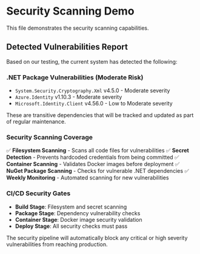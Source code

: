 # Security Scanning Demo

This file demonstrates the security scanning capabilities.

## Detected Vulnerabilities Report

Based on our testing, the current system has detected the following:

### .NET Package Vulnerabilities (Moderate Risk)
- `System.Security.Cryptography.Xml` v4.5.0 - Moderate severity
- `Azure.Identity` v1.10.3 - Moderate severity  
- `Microsoft.Identity.Client` v4.56.0 - Low to Moderate severity

These are transitive dependencies that will be tracked and updated as part of regular maintenance.

### Security Scanning Coverage
✅ **Filesystem Scanning** - Scans all code files for vulnerabilities
✅ **Secret Detection** - Prevents hardcoded credentials from being committed
✅ **Container Scanning** - Validates Docker images before deployment
✅ **NuGet Package Scanning** - Checks for vulnerable .NET dependencies
✅ **Weekly Monitoring** - Automated scanning for new vulnerabilities

### CI/CD Security Gates
- **Build Stage**: Filesystem and secret scanning
- **Package Stage**: Dependency vulnerability checks  
- **Container Stage**: Docker image security validation
- **Deploy Stage**: All security checks must pass

The security pipeline will automatically block any critical or high severity vulnerabilities from reaching production.